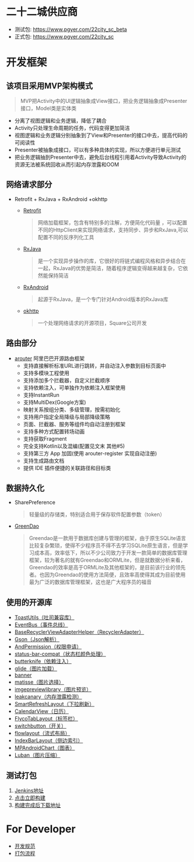 # 二十二城供应商

* 测试包: https://www.pgyer.com/22city_sc_beta
* 正式包: https://www.pgyer.com/22city_sc

# 开发框架
## 该项目采用MVP架构模式

> MVP把Activity中的UI逻辑抽象成View接口，把业务逻辑抽象成Presenter接口，Model类是实体类

* 分离了视图逻辑和业务逻辑，降低了耦合
* Activity只处理生命周期的任务，代码变得更加简洁
* 视图逻辑和业务逻辑分别抽象到了View和Presenter的接口中去，提高代码的可阅读性
* Presenter被抽象成接口，可以有多种具体的实现，所以方便进行单元测试
* 把业务逻辑抽到Presenter中去，避免后台线程引用着Activity导致Activity的资源无法被系统回收从而引起内存泄露和OOM


## 网络请求部分
  * Retrofit + RxJava + RxAndroid +okhttp
    * [Retrofit](https://github.com/square/retrofit)

        > 网络加载框架，包含有特别多的注解，方便简化代码量 ，可以配置不同的HttpClient来实现网络请求，支持同步、异步和RxJava,可以配置不同的反序列化工具

    * [RxJava](https://github.com/ReactiveX/RxJava)

        > 是一个实现异步操作的库，它很好的将链式编程风格和异步结合在一起，RxJava的优势是简洁，随着程序逻辑变得越来越复杂，它依然能保持简洁

    * [RxAndroid](https://github.com/ReactiveX/RxAndroid)

        > 起源于RxJava，是一个专门针对Android版本的RxJava库

    * [okhttp](https://github.com/square/okhttp)

        > 一个处理网络请求的开源项目，Square公司开发

## 路由部分
* [arouter](https://github.com/alibaba/ARouter) 阿里巴巴开源路由框架
    * 支持直接解析标准URL进行跳转，并自动注入参数到目标页面中
    * 支持多模块工程使用
    * 支持添加多个拦截器，自定义拦截顺序
    * 支持依赖注入，可单独作为依赖注入框架使用
    * 支持InstantRun
    * 支持MultiDex(Google方案)
    * 映射关系按组分类、多级管理，按需初始化
    * 支持用户指定全局降级与局部降级策略
    * 页面、拦截器、服务等组件均自动注册到框架
    * 支持多种方式配置转场动画
    * 支持获取Fragment
    * 完全支持Kotlin以及混编(配置见文末 其他#5)
    * 支持第三方 App 加固(使用 arouter-register 实现自动注册)
    * 支持生成路由文档
    * 提供 IDE 插件便捷的关联路径和目标类

## 数据持久化
 * SharePreference

   > 轻量级的存储类，特别适合用于保存软件配置参数（token）

 * [GreenDao](https://github.com/greenrobot/greenDAO)

   >  Greendao是一款用于数据库创建与管理的框架，由于原生SQLite语言比较复杂繁琐，使得不少程序员不得不去学习SQLite原生语言，但是学习成本高，效率低下，所以不少公司致力于开发一款简单的数据库管理框架，较为著名的就有Greendao和ORMLite，但是就数据分析来看，Greendao的效率是高于ORMLite及其他框架的，是目前该行业的领先者。也因为Greendao的使用方法简便，且效率高使得其成为目前使用最为广泛的数据库管理框架，这也是广大程序员的福音

## 使用的开源库
 * [ToastUtils（吐司兼容库）](https://github.com/getActivity/ToastUtils)
 * [EventBus（事件总线）](https://github.com/greenrobot/EventBus)
 * [BaseRecyclerViewAdapterHelper（RecyclerAdapter）](https://github.com/CymChad/BaseRecyclerViewAdapterHelper)
 * [Gson（Json解析）](https://github.com/google/gson)
 * [AndPermission（权限申请）](https://github.com/yanzhenjie/AndPermission)
 * [status-bar-compat（状态栏颜色处理）](https://github.com/msdx/status-bar-compat)
 * [butterknife（依赖注入）](https://github.com/JakeWharton/butterknife)
 * [glide（图片加载）](https://github.com/bumptech/glide)
 * [banner](https://github.com/youth5201314/banner)
 * [matisse（图片选择）](https://github.com/zhihu/Matisse)
 * [imgepreviewlibrary（图片预览）](https://github.com/yangchaojiang/ZoomPreviewPicture)
 * [leakcanary（内存泄露检测）](https://github.com/square/leakcanary)
 * [SmartRefreshLayout（下拉刷新）](https://github.com/scwang90/SmartRefreshLayout)
 * [CalendarView（日历）](https://github.com/huanghaibin-dev/CalendarView)
 * [FlycoTabLayout（标签栏）](https://github.com/H07000223/FlycoTabLayout)
 * [switchbutton（开关）](https://github.com/kyleduo/SwitchButton)
 * [flowlayout（流式布局）](https://github.com/hongyangAndroid/FlowLayout)
 * [IndexBarLayout（侧边索引）](https://github.com/qdxxxx/IndexBarLayout)
 * [MPAndroidChart（图表）](https://github.com/PhilJay/MPAndroidChart)
 * [Luban（图片压缩）](https://github.com/Curzibn/Luban)

## 测试打包

1. [Jenkins地址](http://172.16.41.208:8080/job/android-22city-supplier-dohko/)
2. [点击立即构建](https://raw.githubusercontent.com/zhuAria/ScreenShot/master/jenkins.png)
3. [构建完成后下载地址](https://www.pgyer.com/22city_sc_beta)

# For Developer
* [开发规范](https://raw.githubusercontent.com/zhuAria/ScreenShot/master/android_guide.png)
* [打包流程](doc/打包流程.md)
